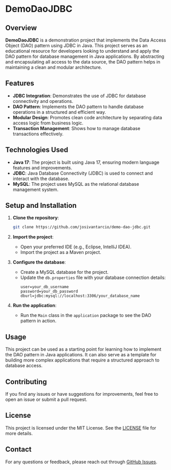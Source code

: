 # DemoDaoJDBC

## Overview
**DemoDaoJDBC** is a demonstration project that implements the Data Access Object (DAO) pattern using JDBC in Java. This project serves as an educational resource for developers looking to understand and apply the DAO pattern for database management in Java applications. By abstracting and encapsulating all access to the data source, the DAO pattern helps in maintaining a clean and modular architecture.

## Features
- **JDBC Integration**: Demonstrates the use of JDBC for database connectivity and operations.
- **DAO Pattern**: Implements the DAO pattern to handle database operations in a structured and efficient way.
- **Modular Design**: Promotes clean code architecture by separating data access logic from business logic.
- **Transaction Management**: Shows how to manage database transactions effectively.

## Technologies Used
- **Java 17**: The project is built using Java 17, ensuring modern language features and improvements.
- **JDBC**: Java Database Connectivity (JDBC) is used to connect and interact with the database.
- **MySQL**: The project uses MySQL as the relational database management system.

## Setup and Installation
1. **Clone the repository**:
   ```bash
   git clone https://github.com/josivantarcio/demo-dao-jdbc.git
   ```
2. **Import the project**:
   - Open your preferred IDE (e.g., Eclipse, IntelliJ IDEA).
   - Import the project as a Maven project.

3. **Configure the database**:
   - Create a MySQL database for the project.
   - Update the `db.properties` file with your database connection details:
     ```properties
     user=your_db_username
     password=your_db_password
     dburl=jdbc:mysql://localhost:3306/your_database_name
     ```

4. **Run the application**:
   - Run the `Main` class in the `application` package to see the DAO pattern in action.

## Usage
This project can be used as a starting point for learning how to implement the DAO pattern in Java applications. It can also serve as a template for building more complex applications that require a structured approach to database access.

## Contributing
If you find any issues or have suggestions for improvements, feel free to open an issue or submit a pull request.

## License
This project is licensed under the MIT License. See the [LICENSE](LICENSE) file for more details.

## Contact
For any questions or feedback, please reach out through [GitHub Issues](https://github.com/josivantarcio/DemoDaoJDBC/issues).
